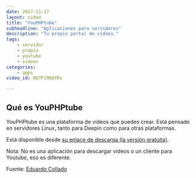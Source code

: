 ```yaml
---
date: 2017-11-17
layout: video
title: "YouPHPtube"
subheadline: "Aplicaciones para servidores"
description: "Tu propio portal de vídeos."
tags:
    - servidor
    - propio
    - youtube
    - videos
categories:
    - apps
video_id: OQ7FI06DYRs

---
```

<!--more-->

## Qué es YouPHPtube

YouPHPtube es una plataforma de vídeos que puedes crear. Está pensado en servidores Linux, tanto para Deepin como para otras plataformas.

Está disponible desde [su enlace de descarga (la versión gratuita)](https://www.youphptube.com/).

Nota: No es una aplicación para descargar vídeos o un cliente para Youtube, eso es diferente.

Fuente: [Eduardo Collado](https://www.youtube.com/channel/UCtQ0vFvwnNJuQDnILjgxMeQ)
